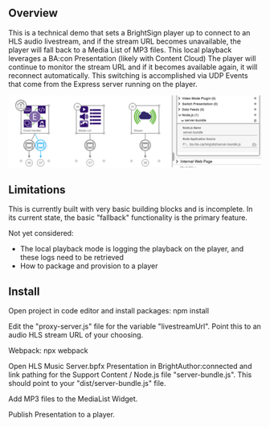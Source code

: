 ## Overview

This is a technical demo that sets a BrightSign player up to connect to an HLS audio livestream, and if the stream URL becomes unavailable, the player will fall back to a Media List of MP3 files. This local playback leverages a BA:con Presentation (likely with Content Cloud) The player will continue to monitor the stream URL and if it becomes available again, it will reconnect automatically. This switching is accomplished via UDP Events that come from the Express server running on the player.

![Alt text](image.png)

## Limitations

This is currently built with very basic building blocks and is incomplete. In its current state, the basic "fallback" functionality is the primary feature.

Not yet considered:

- The local playback mode is logging the playback on the player, and these logs need to be retrieved
- How to package and provision to a player

## Install

Open project in code editor and install packages: npm install

Edit the "proxy-server.js" file for the variable "livestreamUrl". Point this to an audio HLS stream URL of your choosing.

Webpack: npx webpack

Open HLS Music Server.bpfx Presentation in BrightAuthor:connected and link pathing for the Support Content / Node.js file "server-bundle.js". This should point to your "dist/server-bundle.js" file.

Add MP3 files to the MediaList Widget.

Publish Presentation to a player.
